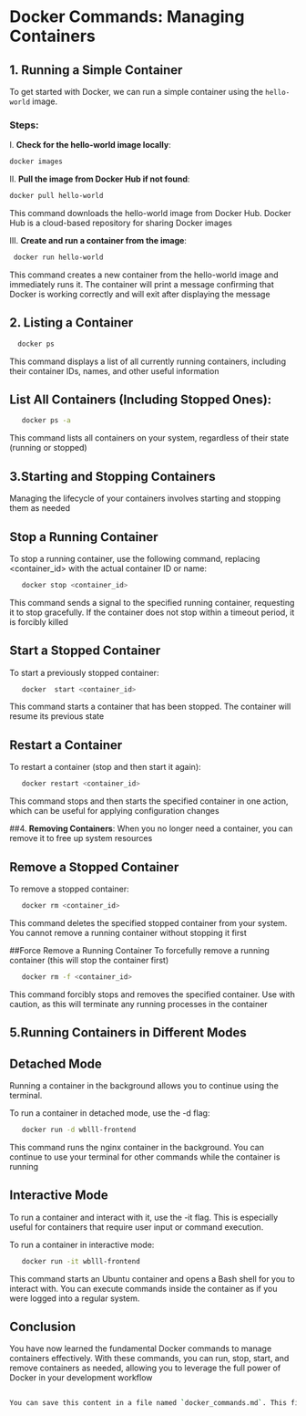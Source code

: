 # Docker Commands: Managing Containers

## 1. Running a Simple Container
To get started with Docker, we can run a simple container using the `hello-world` image.

### Steps:
I. **Check for the hello-world image locally**:

   ```bash
   docker images
```
II. **Pull the image from Docker Hub if not found**:
  
   ```bash
   docker pull hello-world
```
This command downloads the hello-world image from Docker Hub. Docker Hub is a cloud-based repository for sharing Docker images

III. **Create and run a container from the image**:

 ```bash
  docker run hello-world
```

This command creates a new container from the hello-world image and immediately runs it. The container will print a message confirming that Docker is working correctly and will exit after displaying the message


## 2. Listing a Container

```bash
  docker ps
```
This command displays a list of all currently running containers, including their container IDs, names, and other useful information


## List All Containers (Including Stopped Ones):

```bash
   docker ps -a
```

 This command lists all containers on your system, regardless of their state (running or stopped)


## 3.Starting and Stopping Containers
Managing the lifecycle of your containers involves starting and stopping them as needed

## Stop a Running Container
To stop a running container, use the following command, replacing <container_id> with the actual container ID or name:
```bash
   docker stop <container_id>
```
This command sends a signal to the specified running container, requesting it to stop gracefully. If the container does not stop within a timeout period, it is forcibly killed

## Start a Stopped Container
To start a previously stopped container:
```bash
   docker  start <container_id>
```
This command starts a container that has been stopped. The container will resume its previous state

## Restart a Container
To restart a container (stop and then start it again):
```bash
   docker restart <container_id>
```
 This command stops and then starts the specified container in one action, which can be useful for applying configuration changes

##4. **Removing Containers**:
When you no longer need a container, you can remove it to free up system resources

## Remove a Stopped Container
To remove a stopped container:
```bash
   docker rm <container_id>
```
This command deletes the specified stopped container from your system. You cannot remove a running container without stopping it first

##Force Remove a Running Container
To forcefully remove a running container (this will stop the container first)
```bash
   docker rm -f <container_id>
   ```

This command forcibly stops and removes the specified container. Use with caution, as this will terminate any running processes in the container

## 5.Running Containers in Different Modes

## Detached Mode
Running a container in the background allows you to continue using the terminal.

To run a container in detached mode, use the -d flag:


```bash
   docker run -d wblll-frontend
   ```

This command runs the nginx container in the background. You can continue to use your terminal for other commands while the container is running

## Interactive Mode
To run a container and interact with it, use the -it flag. This is especially useful for containers that require user input or command execution.

To run a container in interactive mode:

```bash
   docker run -it wblll-frontend
   ```

 This command starts an Ubuntu container and opens a Bash shell for you to interact with. You can execute commands inside the container as if you were logged into a regular system.

## Conclusion

You have now learned the fundamental Docker commands to manage containers effectively. With these commands, you can run, stop, start, and remove containers as needed, allowing you to leverage the full power of Docker in your development workflow


```bash 
    
You can save this content in a file named `docker_commands.md`. This file provides a comprehensive guide to managing Docker containers, including detailed explanations for each command.

```
